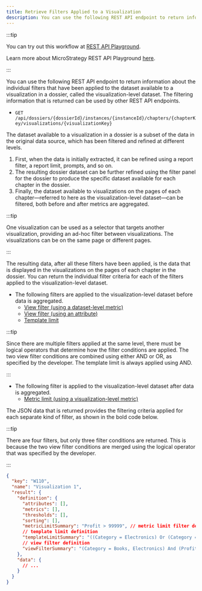 ```yaml
---
title: Retrieve Filters Applied to a Visualization
description: You can use the following REST API endpoint to return information about the individual filters that have been applied to the dataset available to a visualization in a dossier, called the visualization-level dataset. The filtering information that is returned can be used by other REST API endpoints.
---
```


:::tip

You can try out this workflow at [REST API Playground](https://www.postman.com/microstrategysdk/workspace/microstrategy-rest-api/folder/16131298-9468e98f-f4e6-4dcd-b63e-17cb724fa3be?ctx=documentation).

Learn more about MicroStrategy REST API Playground [here](/docs/getting-started/playground.md).

:::

You can use the following REST API endpoint to return information about the individual filters that have been applied to the dataset available to a visualization in a dossier, called the visualization-level dataset. The filtering information that is returned can be used by other REST API endpoints.

- `GET /api/dossiers/{dossierId}/instances/{instanceId}/chapters/{chapterKey/visualizations/{visualizationKey}`

The dataset available to a visualization in a dossier is a subset of the data in the original data source, which has been filtered and refined at different levels.

1. First, when the data is initially extracted, it can be refined using a report filter, a report limit, prompts, and so on.
1. The resulting dossier dataset can be further refined using the filter panel for the dossier to produce the specific dataset available for each chapter in the dossier.
1. Finally, the dataset available to visualizations on the pages of each chapter—referred to here as the visualization-level dataset—can be filtered, both before and after metrics are aggregated.

:::tip

One visualization can be used as a selector that targets another visualization, providing an ad-hoc filter between visualizations. The visualizations can be on the same page or different pages.

:::

The resulting data, after all these filters have been applied, is the data that is displayed in the visualizations on the pages of each chapter in the dossier. You can return the individual filter criteria for each of the filters applied to the visualization-level dataset.

- The following filters are applied to the visualization-level dataset before data is aggregated.
  - [View filter (using a dataset-level metric)](./return-metric-based-view-filters.md)
  - [View filter (using an attribute)](./return-attribute-based-view-filters.md)
  - [Template limit](./return-template-limit-criteria.md)

:::tip

Since there are multiple filters applied at the same level, there must be logical operators that determine how the filter conditions are applied. The two view filter conditions are combined using either AND or OR, as specified by the developer. The template limit is always applied using AND.

:::

- The following filter is applied to the visualization-level dataset after data is aggregated.
  - [Metric limit (using a visualization-level metric)](./return-metric-limit-criteria.md)

The JSON data that is returned provides the filtering criteria applied for each separate kind of filter, as shown in the bold code below.

:::tip

There are four filters, but only three filter conditions are returned. This is because the two view filter conditions are merged using the logical operator that was specified by the developer.

:::

```json
{
  "key": "W110",
  "name": "Visualization 1",
  "result": {
    "definition": {
      "attributes": [],
      "metrics": [],
      "thresholds": [],
      "sorting": [],
      "metricLimitSummary": "Profit > 99999", // metric limit filter definition
      // template limit definition
      "templateLimitSummary": "((Category = Electronics) Or (Category = Books))",
      // view filter definition
      "viewFilterSummary": "(Category = Books, Electronics) And (Profit > 11111)"
    },
    "data": {
      // ...
    }
  }
}
```
